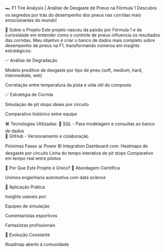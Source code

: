 🏎️ F1 Tire Analysis | Análise de Desgaste de Pneus na Fórmula 1
Descubra os segredos por trás do desempenho dos pneus nas corridas mais emocionantes do mundo!

🌟 Sobre o Projeto
Este projeto nasceu da paixão por Fórmula 1 e da curiosidade em entender como o controle de pneus influencia os resultados das corridas. 
Meu objetivo é criar o banco de dados mais completo sobre desempenho de pneus na F1, transformando números em insights estratégicos:

✅ Análise de Degradação

Modelo preditivo de desgaste por tipo de pneu (soft, medium, hard, intermediate, wet)

Correlação entre temperatura da pista e vida útil do composto

✅ Estratégia de Corrida

Simulação de pit stops ideais por circuito

Comparativo histórico entre equipe

🛠️ Tecnologias Utilizadas:
🎲 SQL - Para modelagem e consultas ao banco de dados  
🔗 GitHub - Versionamento e colaboração  

Próximas Fases
📊 Power BI Integration
Dashboard com:
Heatmaps de desgaste por circuito
Linha do tempo interativa de pit stops
Comparativo em tempo real entre pilotos

🌟 Por Que Este Projeto é Único?
🔬 Abordagem Científica

Unimos engenharia automotiva com data science

📱 Aplicação Prática

Insights usáveis por:

Equipes de simulação

Comentaristas esportivos

Fantasistas profissionais

🔄 Evolução Constante

Roadmap aberto à comunidade
